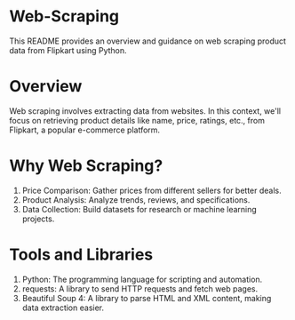 # Web-Scraping
This README provides an overview and guidance on web scraping product data from Flipkart using Python.

# Overview
  Web scraping involves extracting data from websites. In this context, we'll focus on retrieving product details like name, price, ratings, etc., from Flipkart, a popular e-commerce platform.

# Why Web Scraping?
  1. Price Comparison: Gather prices from different sellers for better deals.
  2. Product Analysis: Analyze trends, reviews, and specifications.
  3. Data Collection: Build datasets for research or machine learning projects.

# Tools and Libraries
  1. Python: The programming language for scripting and automation.
  2. requests: A library to send HTTP requests and fetch web pages.
  3. Beautiful Soup 4: A library to parse HTML and XML content, making data extraction easier.
